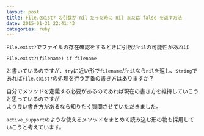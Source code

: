 ```yaml
---
layout: post
title: File.exist? の引数が nil だった時に nil または false を返す方法
date: 2015-01-31 22:41:43
categories: ruby
---
```

<p><code>File.exist?</code>でファイルの存在確認をするときに引数が<code>nil</code>の可能性があれば</p>

```
File.exist?(filename) if filename
```

<p>と書いているのですが、<code>try</code>に近い形で<code>filename</code>が<code>nil</code>なら<code>nil</code>を返し、<code>String</code>であれば<code>File.exist?</code>の処理を行う定番の書き方はありますか？</p>

<p>自分でメソッドを定義する必要があるのであれば現在の書き方を維持していこうと思っているのですが<br>
より良い書き方があるなら知りたく質問させていただきました。</p>

<p><code>active_support</code>のような使えるメソッドをまとめて読み込む形の物も採用していこうと考えています。</p>
